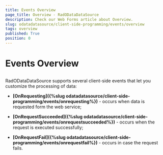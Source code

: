 ```yaml
---
title: Events Overview
page_title: Overview - RadODataDataSource
description: Check our Web Forms article about Overview.
slug: odatadatasource/client-side-programming/events/overview
tags: overview
published: True
position: 0
---
```


# Events Overview



## 

RadODataDataSource supports several client-side events that let you customize the processing of data:

* **[OnRequesting]({%slug odatadatasource/client-side-programming/events/onrequesting%})** - occurs when data is requested form the web service;

* **[OnRequestSucceeded]({%slug odatadatasource/client-side-programming/events/onrequestsucceeded%})** - occurs when the request is executed successfully;

* **[OnRequestFail]({%slug odatadatasource/client-side-programming/events/onrequestfail%})** - occurs in case the request fails.
